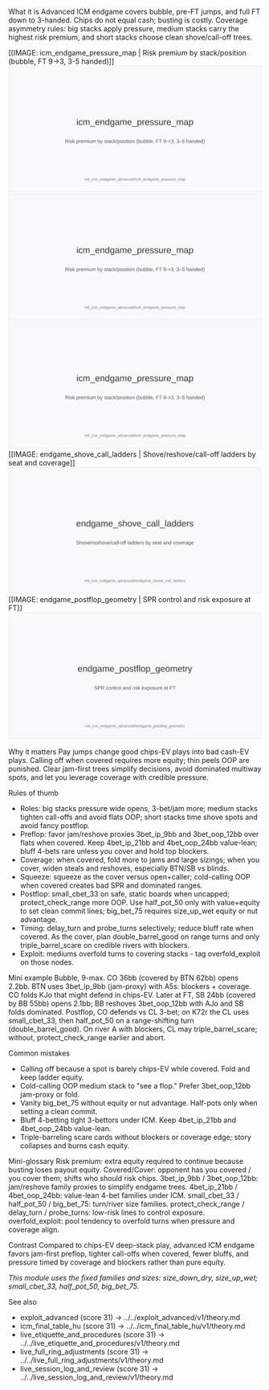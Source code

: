 What it is
Advanced ICM endgame covers bubble, pre-FT jumps, and full FT down to 3-handed. Chips do not equal cash; busting is costly. Coverage asymmetry rules: big stacks apply pressure, medium stacks carry the highest risk premium, and short stacks choose clean shove/call-off trees.

[[IMAGE: icm_endgame_pressure_map | Risk premium by stack/position (bubble, FT 9->3, 3-5 handed)]]
![Risk premium by stack/position (bubble, FT 9->3, 3–5 handed)](images/icm_endgame_pressure_map.svg)
![Risk premium by stack/position (bubble, FT 9->3, 3-5 handed)](images/icm_endgame_pressure_map.svg)
![Risk premium by stack/position (bubble, FT 9->3, 3-5 handed)](images/icm_endgame_pressure_map.svg)
[[IMAGE: endgame_shove_call_ladders | Shove/reshove/call-off ladders by seat and coverage]]
![Shove/reshove/call-off ladders by seat and coverage](images/endgame_shove_call_ladders.svg)
[[IMAGE: endgame_postflop_geometry | SPR control and risk exposure at FT]]
![SPR control and risk exposure at FT](images/endgame_postflop_geometry.svg)

Why it matters
Pay jumps change good chips-EV plays into bad cash-EV plays. Calling off when covered requires more equity; thin peels OOP are punished. Clear jam-first trees simplify decisions, avoid dominated multiway spots, and let you leverage coverage with credible pressure.

Rules of thumb
- Roles: big stacks pressure wide opens, 3-bet/jam more; medium stacks tighten call-offs and avoid flats OOP; short stacks time shove spots and avoid fancy postflop.
- Preflop: favor jam/reshove proxies 3bet_ip_9bb and 3bet_oop_12bb over flats when covered. Keep 4bet_ip_21bb and 4bet_oop_24bb value-lean; bluff 4-bets rare unless you cover and hold top blockers.
- Coverage: when covered, fold more to jams and large sizings; when you cover, widen steals and reshoves, especially BTN/SB vs blinds.
- Squeeze: squeeze as the cover versus open+caller; cold-calling OOP when covered creates bad SPR and dominated ranges.
- Postflop: small_cbet_33 on safe, static boards when uncapped; protect_check_range more OOP. Use half_pot_50 only with value+equity to set clean commit lines; big_bet_75 requires size_up_wet equity or nut advantage.
- Timing: delay_turn and probe_turns selectively; reduce bluff rate when covered. As the cover, plan double_barrel_good on range turns and only triple_barrel_scare on credible rivers with blockers.
- Exploit: mediums overfold turns to covering stacks - tag overfold_exploit on those nodes.

Mini example
Bubble, 9-max. CO 36bb (covered by BTN 62bb) opens 2.2bb. BTN uses 3bet_ip_9bb (jam-proxy) with A5s: blockers + coverage. CO folds KJo that might defend in chips-EV. Later at FT, SB 24bb (covered by BB 55bb) opens 2.1bb; BB reshoves 3bet_oop_12bb with AJo and SB folds dominated. Postflop, CO defends vs CL 3-bet; on K72r the CL uses small_cbet_33, then half_pot_50 on a range-shifting turn (double_barrel_good). On river A with blockers, CL may triple_barrel_scare; without, protect_check_range earlier and abort.

Common mistakes
- Calling off because a spot is barely chips-EV while covered. Fold and keep ladder equity.
- Cold-calling OOP medium stack to "see a flop." Prefer 3bet_oop_12bb jam-proxy or fold.
- Vanity big_bet_75 without equity or nut advantage. Half-pots only when setting a clean commit.
- Bluff 4-betting tight 3-bettors under ICM. Keep 4bet_ip_21bb and 4bet_oop_24bb value-lean.
- Triple-barreling scare cards without blockers or coverage edge; story collapses and burns cash equity.

Mini-glossary
Risk premium: extra equity required to continue because busting loses payout equity.
Covered/Cover: opponent has you covered / you cover them; shifts who should risk chips.
3bet_ip_9bb / 3bet_oop_12bb: jam/reshove family proxies to simplify endgame trees.
4bet_ip_21bb / 4bet_oop_24bb: value-lean 4-bet families under ICM.
small_cbet_33 / half_pot_50 / big_bet_75: turn/river size families.
protect_check_range / delay_turn / probe_turns: low-risk lines to control exposure.
overfold_exploit: pool tendency to overfold turns when pressure and coverage align.

Contrast
Compared to chips-EV deep-stack play, advanced ICM endgame favors jam-first preflop, tighter call-offs when covered, fewer bluffs, and pressure timed by coverage and blockers rather than pure equity.

_This module uses the fixed families and sizes: size_down_dry, size_up_wet; small_cbet_33, half_pot_50, big_bet_75._

See also
- exploit_advanced (score 31) -> ../../exploit_advanced/v1/theory.md
- icm_final_table_hu (score 31) -> ../../icm_final_table_hu/v1/theory.md
- live_etiquette_and_procedures (score 31) -> ../../live_etiquette_and_procedures/v1/theory.md
- live_full_ring_adjustments (score 31) -> ../../live_full_ring_adjustments/v1/theory.md
- live_session_log_and_review (score 31) -> ../../live_session_log_and_review/v1/theory.md
